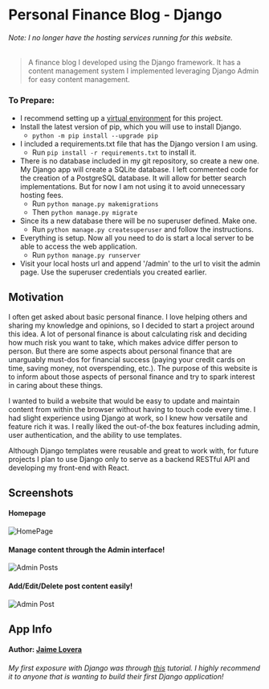 # Personal Finance Blog - Django

###### Note: I no longer have the hosting services running for this website.

> A finance blog I developed using the Django framework. It has a content management system I implemented leveraging Django Admin for easy content management.

### To Prepare:

- I recommend setting up a [virtual environment](https://docs.python.org/3/library/venv.html) for this project.
- Install the latest version of pip, which you will use to install Django.
  - `python -m pip install --upgrade pip`
- I included a requirements.txt file that has the Django version I am using.
  - Run `pip install -r requirements.txt` to install it.
- There is no database included in my git repository, so create a new one. My Django app will create a SQLite database. I left commented code for the creation of a PostgreSQL database. It will allow for better search implementations. But for now I am not using it to avoid unnecessary hosting fees.
  - Run `python manage.py makemigrations`
  - Then `python manage.py migrate`
- Since its a new database there will be no superuser defined. Make one.
  - Run `python manage.py createsuperuser` and follow the instructions.
- Everything is setup. Now all you need to do is start a local server to be able to access the web application.
  - Run `python manage.py runserver`
- Visit your local hosts url and append '/admin' to the url to visit the admin page. Use the superuser credentials you created earlier.

## Motivation

I often get asked about basic personal finance. I love helping others and sharing my knowledge and opinions, so I decided to start a project around this idea. A lot of personal finance is about calculating risk and deciding how much risk you want to take, which makes advice differ person to person. But there are some aspects about personal finance that are unarguably must-dos for financial success (paying your credit cards on time, saving money, not overspending, etc.). The purpose of this website is to inform about those aspects of personal finance and try to spark interest in caring about these things.

I wanted to build a website that would be easy to update and maintain content from within the browser without having to touch code every time. I had slight experience using Django at work, so I knew how versatile and feature rich it was. I really liked the out-of-the box features including admin, user authentication, and the ability to use templates.

Although Django templates were reusable and great to work with, for future projects I plan to use Django only to serve as a backend RESTful API and developing my front-end with React.

## Screenshots

#### Homepage

![HomePage](./readme_screenshots/index.png)

#### Manage content through the Admin interface!

![Admin Posts](./readme_screenshots/admin.png)

#### Add/Edit/Delete post content easily!

![Admin Post](./readme_screenshots/admin-post.png)

## App Info

#### Author: [Jaime Lovera](https://github.com/jaimelovera)

###### My first exposure with Django was through [this](https://tutorial.djangogirls.org/en/) tutorial. I highly recommend it to anyone that is wanting to build their first Django application!
